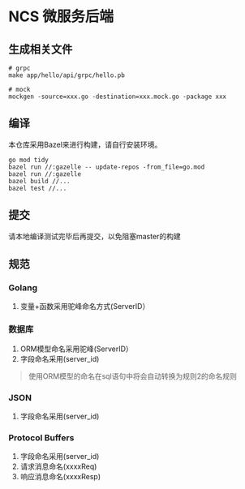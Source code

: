 # NCS 微服务后端

## 生成相关文件

```shell script
# grpc
make app/hello/api/grpc/hello.pb

# mock
mockgen -source=xxx.go -destination=xxx.mock.go -package xxx
```

## 编译

本仓库采用Bazel来进行构建，请自行安装环境。

```shell script
go mod tidy
bazel run //:gazelle -- update-repos -from_file=go.mod
bazel run //:gazelle
bazel build //...
bazel test //...
```

## 提交

请本地编译测试完毕后再提交，以免阻塞master的构建

## 规范

### Golang

1. 变量+函数采用驼峰命名方式(ServerID）

### 数据库

1. ORM模型命名采用驼峰(ServerID）
2. 字段命名采用(server_id)

> 使用ORM模型的命名在sql语句中将会自动转换为规则2的命名规则

### JSON

1. 字段命名采用(server_id)

### Protocol Buffers

1. 字段命名采用(server_id)
2. 请求消息命名(xxxxReq)
3. 响应消息命名(xxxxResp)